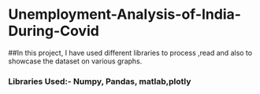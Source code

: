 # Unemployment-Analysis-of-India-During-Covid
##In this project, I have used different libraries to process ,read and also to showcase the dataset on various graphs.
### Libraries Used:- Numpy, Pandas, matlab,plotly
